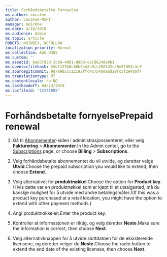 ```yaml
---
title: Forhåndsbetalte fornyelse
ms.author: cmcatee
author: cmcatee-MSFT
manager: mnirkhe
ms.date: 4/16/2018
ms.audience: Admin
ms.topic: article
ROBOTS: NOINDEX, NOFOLLOW
localization_priority: Normal
ms.collection: Adm_O365
ms.custom: ''
ms.assetid: ba037d2d-3c99-4d01-8d60-ca5d624da9b1
ms.openlocfilehash: 2ebf127b0c66b34e2a9cc492542c48e2f854c3c9
ms.sourcegitcommit: 9d78905c512192ffc4675468abd2efc5f2e4baf4
ms.translationtype: MT
ms.contentlocale: nb-NO
ms.lasthandoff: 04/23/2019
ms.locfileid: "32371885"
---
```

# <a name="prepaid-renewal"></a><span data-ttu-id="f4eb4-102">Forhåndsbetalte fornyelse</span><span class="sxs-lookup"><span data-stu-id="f4eb4-102">Prepaid renewal</span></span>

1. <span data-ttu-id="f4eb4-103">Gå til [Abonnementer](https://go.microsoft.com/fwlink/p/?linkid=842054)-siden i administrasjonssenteret, eller velg **Fakturering** \> **Abonnementer**.</span><span class="sxs-lookup"><span data-stu-id="f4eb4-103">In the Admin center, go to the [Subscriptions](https://go.microsoft.com/fwlink/p/?linkid=842054) page, or choose **Billing** \> **Subscriptions**.</span></span>
    
2. <span data-ttu-id="f4eb4-104">Velg forhåndsbetalte abonnementet du vil utvide, og deretter velge **Utvid**.</span><span class="sxs-lookup"><span data-stu-id="f4eb4-104">Choose the prepaid subscription you would like to extend, then choose **Extend**.</span></span>
    
3. <span data-ttu-id="f4eb4-105">Velg alternativet for **produktnøkkel**.</span><span class="sxs-lookup"><span data-stu-id="f4eb4-105">Choose the option for **Product key**.</span></span> <span data-ttu-id="f4eb4-106">(Hvis dette var en produktnøkkel som er kjøpt til et utsalgssted, må du kanskje mulighet for å utvide med andre betalingsmåter.)</span><span class="sxs-lookup"><span data-stu-id="f4eb4-106">(If this was a product key purchased at a retail location, you might have the option to extend with other payment methods.)</span></span>
    
4. <span data-ttu-id="f4eb4-107">Angi produktnøkkelen.</span><span class="sxs-lookup"><span data-stu-id="f4eb4-107">Enter the product key.</span></span>
    
5. <span data-ttu-id="f4eb4-108">Kontroller at informasjonen er riktig, og velg deretter **Neste**.</span><span class="sxs-lookup"><span data-stu-id="f4eb4-108">Make sure the information is correct, then choose **Next**.</span></span>
    
6. <span data-ttu-id="f4eb4-109">Velg alternativknappen for å utvide sluttdatoen for de eksisterende lisensene, og deretter velger du **Neste**.</span><span class="sxs-lookup"><span data-stu-id="f4eb4-109">Choose the radio button to extend the end date of the existing licenses, then choose **Next**.</span></span>
    


